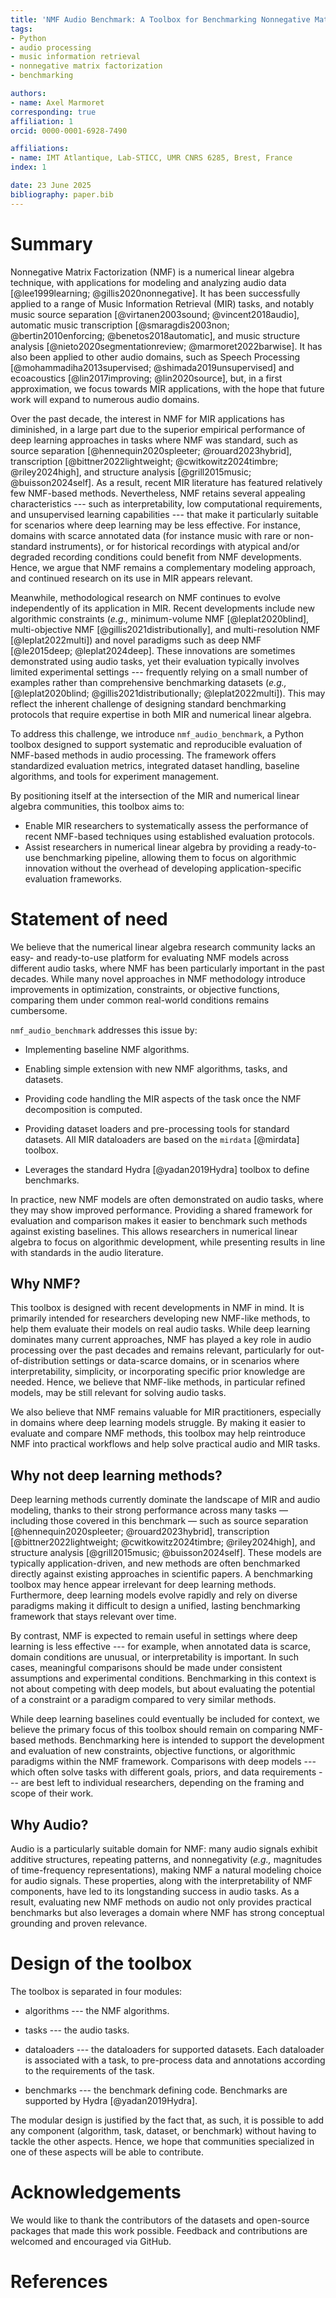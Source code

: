 ```yaml
---
title: 'NMF Audio Benchmark: A Toolbox for Benchmarking Nonnegative Matrix Factorization in Audio Processing'
tags:
- Python
- audio processing
- music information retrieval
- nonnegative matrix factorization
- benchmarking

authors:
- name: Axel Marmoret
corresponding: true
affiliation: 1
orcid: 0000-0001-6928-7490

affiliations:
- name: IMT Atlantique, Lab-STICC, UMR CNRS 6285, Brest, France
index: 1

date: 23 June 2025
bibliography: paper.bib
---
```


# Summary

Nonnegative Matrix Factorization (NMF) is a numerical linear algebra technique, with applications for modeling and analyzing audio data [@lee1999learning; @gillis2020nonnegative]. It has been successfully applied to a range of Music Information Retrieval (MIR) tasks, and notably music source separation [@virtanen2003sound; @vincent2018audio], automatic music transcription [@smaragdis2003non; @bertin2010enforcing; @benetos2018automatic], and music structure analysis [@nieto2020segmentationreview; @marmoret2022barwise]. It has also been applied to other audio domains, such as Speech Processing [@mohammadiha2013supervised; @shimada2019unsupervised] and ecoacoustics [@lin2017improving; @lin2020source], but, in a first approximation, we focus towards MIR applications, with the hope that future work will expand to numerous audio domains.

Over the past decade, the interest in NMF for MIR applications has diminished, in a large part due to the superior empirical performance of deep learning approaches in tasks where NMF was standard, such as source separation [@hennequin2020spleeter; @rouard2023hybrid], transcription [@bittner2022lightweight; @cwitkowitz2024timbre; @riley2024high], and structure analysis [@grill2015music; @buisson2024self]. As a result, recent MIR literature has featured relatively few NMF-based methods. Nevertheless, NMF retains several appealing characteristics --- such as interpretability, low computational requirements, and unsupervised learning capabilities --- that make it particularly suitable for scenarios where deep learning may be less effective. For instance, domains with scarce annotated data (for instance music with rare or non-standard instruments), or for historical recordings with atypical and/or degraded recording conditions could benefit from NMF developments. Hence, we argue that NMF remains a complementary modeling approach, and continued research on its use in MIR appears relevant.

Meanwhile, methodological research on NMF continues to evolve independently of its application in MIR. Recent developments include new algorithmic constraints (_e.g.,_ minimum-volume NMF [@leplat2020blind], multi-objective NMF [@gillis2021distributionally], and multi-resolution NMF [@leplat2022multi]) and novel paradigms such as deep NMF [@le2015deep; @leplat2024deep]. These innovations are sometimes demonstrated using audio tasks, yet their evaluation typically involves limited experimental settings --- frequently relying on a small number of examples rather than comprehensive benchmarking datasets (_e.g.,_ [@leplat2020blind; @gillis2021distributionally; @leplat2022multi]). This may reflect the inherent challenge of designing standard benchmarking protocols that require expertise in both MIR and numerical linear algebra.

To address this challenge, we introduce `nmf_audio_benchmark`, a Python toolbox designed to support systematic and reproducible evaluation of NMF-based methods in audio processing. The framework offers standardized evaluation metrics, integrated dataset handling, baseline algorithms, and tools for experiment management.

By positioning itself at the intersection of the MIR and numerical linear algebra communities, this toolbox aims to:
- Enable MIR researchers to systematically assess the performance of recent NMF-based techniques using established evaluation protocols.
- Assist researchers in numerical linear algebra by providing a ready-to-use benchmarking pipeline, allowing them to focus on algorithmic innovation without the overhead of developing application-specific evaluation frameworks.

# Statement of need

We believe that the numerical linear algebra research community lacks an easy- and ready-to-use platform for evaluating NMF models across different audio tasks, where NMF has been particularly important in the past decades. While many novel approaches in NMF methodology introduce improvements in optimization, constraints, or objective functions, comparing them under common real-world conditions remains cumbersome. 

`nmf_audio_benchmark` addresses this issue by:

- Implementing baseline NMF algorithms.

- Enabling simple extension with new NMF algorithms, tasks, and datasets.

- Providing code handling the MIR aspects of the task once the NMF decomposition is computed.

- Providing dataset loaders and pre-processing tools for standard datasets. All MIR dataloaders are based on the `mirdata` [@mirdata] toolbox.

- Leverages the standard Hydra [@yadan2019Hydra] toolbox to define benchmarks.

In practice, new NMF models are often demonstrated on audio tasks, where they may show improved performance. Providing a shared framework for evaluation and comparison makes it easier to benchmark such methods against existing baselines. This allows researchers in numerical linear algebra to focus on algorithmic development, while presenting results in line with standards in the audio literature.

## Why NMF?

This toolbox is designed with recent developments in NMF in mind. It is primarily intended for researchers developing new NMF-like methods, to help them evaluate their models on real audio tasks. While deep learning dominates many current approaches, NMF has played a key role in audio processing over the past decades and remains relevant, particularly for out-of-distribution settings or data-scarce domains, or in scenarios where interpretability, simplicity, or incorporating specific prior knowledge are needed. Hence, we believe that NMF-like methods, in particular refined models, may be still relevant for solving audio tasks.

We also believe that NMF remains valuable for MIR practitioners, especially in domains where deep learning models struggle. By making it easier to evaluate and compare NMF methods, this toolbox may help reintroduce NMF into practical workflows and help solve practical audio and MIR tasks.

## Why not deep learning methods?

Deep learning methods currently dominate the landscape of MIR and audio modeling, thanks to their strong performance across many tasks — including those covered in this benchmark — such as source separation [@hennequin2020spleeter; @rouard2023hybrid], transcription [@bittner2022lightweight; @cwitkowitz2024timbre; @riley2024high], and structure analysis [@grill2015music; @buisson2024self]. These models are typically application-driven, and new methods are often benchmarked directly against existing approaches in scientific papers. A benchmarking toolbox may hence appear irrelevant for deep learning methods. Furthermore, deep learning models evolve rapidly and rely on diverse paradigms making it difficult to design a unified, lasting benchmarking framework that stays relevant over time.

By contrast, NMF is expected to remain useful in settings where deep learning is less effective --- for example, when annotated data is scarce, domain conditions are unusual, or interpretability is important. In such cases, meaningful comparisons should be made under consistent assumptions and experimental conditions. Benchmarking in this context is not about competing with deep models, but about evaluating the potential of a constraint or a paradigm compared to very similar methods.

While deep learning baselines could eventually be included for context, we believe the primary focus of this toolbox should remain on comparing NMF-based methods. Benchmarking here is intended to support the development and evaluation of new constraints, objective functions, or algorithmic paradigms within the NMF framework. Comparisons with deep models --- which often solve tasks with different goals, priors, and data requirements --- are best left to individual researchers, depending on the framing and scope of their work.

## Why Audio?

Audio is a particularly suitable domain for NMF: many audio signals exhibit additive structures, repeating patterns, and nonnegativity (_e.g.,_ magnitudes of time-frequency representations), making NMF a natural modeling choice for audio signals. These properties, along with the interpretability of NMF components, have led to its longstanding success in audio tasks. As a result, evaluating new NMF methods on audio not only provides practical benchmarks but also leverages a domain where NMF has strong conceptual grounding and proven relevance.

# Design of the toolbox

The toolbox is separated in four modules:
- algorithms --- the NMF algorithms.

- tasks --- the audio tasks.

- dataloaders --- the dataloaders for supported datasets. Each dataloader is associated with a task, to pre-process data and annotations according to the requirements of the task.

- benchmarks --- the benchmark defining code. Benchmarks are supported by Hydra [@yadan2019Hydra].

The modular design is justified by the fact that, as such, it is possible to add any component (algorithm, task, dataset, or benchmark) without having to tackle the other aspects. Hence, we hope that communities specialized in one of these aspects will be able to contribute.

# Acknowledgements

We would like to thank the contributors of the datasets and open-source packages that made this work possible. Feedback and contributions are welcomed and encouraged via GitHub.

# References

